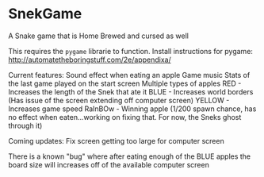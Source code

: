 # SnekGame
A Snake game that is Home Brewed and cursed as well

This requires the `pygame` librarie to function. 
  Install instructions for pygame:
    http://automatetheboringstuff.com/2e/appendixa/

Current features:
  Sound effect when eating an apple
  Game music
  Stats of the last game played on the start screen
  Multiple types of apples
    RED - Increases the length of the Snek that ate it
    BLUE - Increases world borders (Has issue of the screen extending off computer screen)
    YELLOW - Increases game speed
    RaInBOw - Winning apple (1/200 spawn chance, has no effect when eaten...working on fixing that. For now, the Sneks ghost through it)

Coming updates:
  Fix screen getting too large for computer screen
  
There is a known "bug" where after eating enough of the BLUE apples the board size will increases off of the available computer screen
